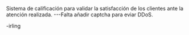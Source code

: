 Sistema de calificación para validar la satisfacción de los clientes ante la atención realizada.
---Falta añadir captcha para eviar DDoS.


-irling
